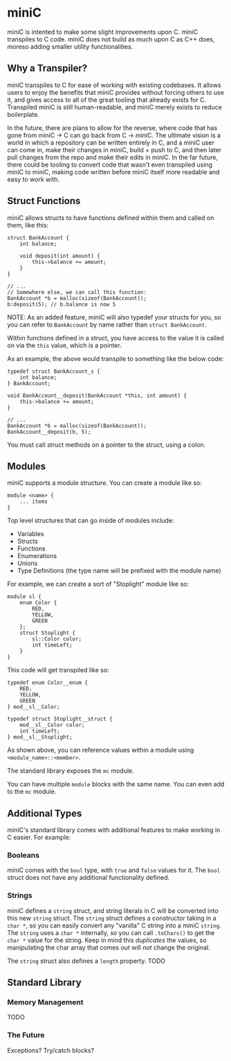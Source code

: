 # miniC

miniC is intented to make some slight improvements upon C. miniC transpiles to C code. miniC does not build as much upon C as C++ does, moreso adding smaller utility functionalities.

## Why a Transpiler?
miniC transpiles to C for ease of working with existing codebases. It allows users to enjoy the benefits that miniC provides without forcing others to use it, and gives access to all of the great tooling that already exists for C. Transpiled miniC is still human-readable, and miniC merely exists to reduce boilerplate.

In the future, there are plans to allow for the reverse, where code that has gone from miniC -> C can go back from C -> miniC. The ultimate vision is a world in which a repository can be written entirely in C, and a miniC user can come in, make their changes in miniC, build + push to C, and then later pull changes from the repo and make their edits in miniC. In the far future, there could be tooling to convert code that wasn't even transpiled using miniC to miniC, making code written before miniC itself more readable and easy to work with.

## Struct Functions
miniC allows structs to have functions defined within them and called on them, like this:

    struct BankAccount {
        int balance;

        void deposit(int amount) {
            this->balance += amount;
        }
    }

    // ...
    // Somewhere else, we can call this function:
    BankAccount *b = malloc(sizeof(BankAccount));
    b:deposit(5); // b.balance is now 5

NOTE: As an added feature, miniC will also typedef your structs for you, so you can refer to `BankAccount` by name rather than `struct BankAccount`.

Within functions defined in a struct, you have access to the value it is called on via the `this` value, which is a pointer.

As an example, the above would transpile to something like the below code:

    typedef struct BankAccount_s {
        int balance;
    } BankAccount;

    void BankAccount__deposit(BankAccount *this, int amount) {
        this->balance += amount;
    }

    // ...
    BankAccount *b = malloc(sizeof(BankAccount));
    BankAccount__deposit(b, 5);

You must call struct methods on a pointer to the struct, using a colon.

## Modules
miniC supports a module structure. You can create a module like so:

    module <name> {
        ... items
    }

Top level structures that can go inside of modules include:
* Variables
* Structs
* Functions
* Enumerations
* Unions
* Type Definitions (the type name will be prefixed with the module name)

For example, we can create a sort of "Stoplight" module like so:

    module sl {
        enum Color {
            RED,
            YELLOW,
            GREEN
        };
        struct Stoplight {
            sl::Color color;
            int timeLeft;
        }
    }

This code will get transpiled like so:

    typedef enum Color__enum {
        RED,
        YELLOW,
        GREEN
    } mod__sl__Color;

    typedef struct Stoplight__struct {
        mod__sl__Color color;
        int timeLeft;
    } mod__sl__Stoplight;

As shown above, you can reference values within a module using `<module_name>::<member>`.

The standard library exposes the `mc` module.

You can have multiple `module` blocks with the same name. You can even add to the `mc` module.

## Additional Types
miniC's standard library comes with additional features to make working in C easier. For example:

### Booleans
miniC comes with the `bool` type, with `true` and `false` values for it. The `bool` struct does not have any additional functionality defined.

### Strings
miniC defines a `string` struct, and string literals in C will be converted into this new `string` struct. The `string` struct defines a constructor taking in a `char *`, so you can easily convert any "vanilla" C string into a miniC `string`. The `string` uses a `char *` internally, so you can call `.toChars()` to get the `char *` value for the string. Keep in mind this *duplicates* the values, so manipulating the char array that comes out will *not* change the original.

The `string` struct also defines a `length` property.
TODO

## Standard Library

### Memory Management
TODO

### The Future
Exceptions? Try/catch blocks?
